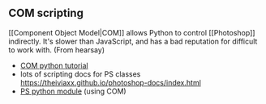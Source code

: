 ## COM scripting
[[Component Object Model|COM]] allows Python to control [[Photoshop]] indirectly.
It's slower than JavaScript, and has a bad reputation for difficult to work with. (From hearsay)

- [COM python tutorial](https://martechwithme.com/photoshop-scripting-with-python-on-windows/) 
- lots of scripting docs for PS classes https://theiviaxx.github.io/photoshop-docs/index.html
- [PS python module](https://github.com/lohriialo/photoshop-scripting-python) (using COM) 
